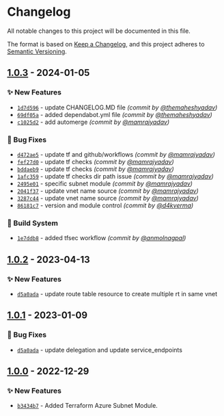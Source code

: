 # Changelog
All notable changes to this project will be documented in this file.

The format is based on [Keep a Changelog](https://keepachangelog.com/en/1.0.0/),
and this project adheres to [Semantic Versioning](https://semver.org/spec/v2.0.0.html).

## [1.0.3] - 2024-01-05
### :sparkles: New Features
- [`1d7d596`](https://github.com/clouddrove/terraform-azure-subnet/commit/1d7d596e1ee595878e87ba90015b861c2593efd3) - update CHANGELOG.MD file *(commit by [@themaheshyadav](https://github.com/themaheshyadav))*
- [`69df05a`](https://github.com/clouddrove/terraform-azure-subnet/commit/69df05ad1e8c09fa07f4772b737eab9f6de0c8ed) - added dependabot.yml file *(commit by [@themaheshyadav](https://github.com/themaheshyadav))*
- [`c1025d2`](https://github.com/clouddrove/terraform-azure-subnet/commit/c1025d252134ca8650a7d1969e5ffced16ef8e28) - add automerge *(commit by [@mamrajyadav](https://github.com/mamrajyadav))*

### :bug: Bug Fixes
- [`d472ae5`](https://github.com/clouddrove/terraform-azure-subnet/commit/d472ae5a97b7b4213adedab2f79188514c5cb71f) - update tf and github/workflows *(commit by [@mamrajyadav](https://github.com/mamrajyadav))*
- [`fef27d0`](https://github.com/clouddrove/terraform-azure-subnet/commit/fef27d0500ef666ba79cbf68fd322873f6c031e0) - update tf checks *(commit by [@mamrajyadav](https://github.com/mamrajyadav))*
- [`bddaeb9`](https://github.com/clouddrove/terraform-azure-subnet/commit/bddaeb92dba7ba3a322d1029677d5c69c304b68a) - update tf checks *(commit by [@mamrajyadav](https://github.com/mamrajyadav))*
- [`1afc359`](https://github.com/clouddrove/terraform-azure-subnet/commit/1afc3593c0b56ba1fb7c2b98a5b5a3b8f9fa9810) - update tf checks dir path issue *(commit by [@mamrajyadav](https://github.com/mamrajyadav))*
- [`2495e01`](https://github.com/clouddrove/terraform-azure-subnet/commit/2495e013448671c70e97708700c4428dda783cf8) - specific subnet module *(commit by [@mamrajyadav](https://github.com/mamrajyadav))*
- [`2041f37`](https://github.com/clouddrove/terraform-azure-subnet/commit/2041f378411e02b2ed83bb888cd198583f6176e1) - update vnet name source *(commit by [@mamrajyadav](https://github.com/mamrajyadav))*
- [`3287c44`](https://github.com/clouddrove/terraform-azure-subnet/commit/3287c44cf4f9ac0476517202fd8116eb4c997a0b) - update vnet name source *(commit by [@mamrajyadav](https://github.com/mamrajyadav))*
- [`86181c7`](https://github.com/clouddrove/terraform-azure-subnet/commit/86181c7e38a9cafa6302db105d88ac766c78bfa3) - version and module control *(commit by [@d4kverma](https://github.com/d4kverma))*

### :construction_worker: Build System
- [`1e7ddb8`](https://github.com/clouddrove/terraform-azure-subnet/commit/1e7ddb8a3360161f7f58acedb29351f068d68b45) - added tfsec workflow *(commit by [@anmolnagpal](https://github.com/anmolnagpal))*


## [1.0.2] - 2023-04-13
### :sparkles: New Features
- [`d5a0ada`](https://github.com/clouddrove/terraform-azure-subnet/commit/994bfeaa8556857c6102db234d14710b3991b8e7) - update route table resource to create multiple rt in same vnet

## [1.0.1] - 2023-01-09
### :bug: Bug Fixes
- [`d5a0ada`](https://github.com/clouddrove/terraform-azure-vnet/commit/4e669df6b4fbd6c2a490af5fe54f8b24d9c20ed6) - update delegation and update service_endpoints

## [1.0.0] - 2022-12-29
### :sparkles: New Features
- [`b3434b7`](https://github.com/clouddrove/terraform-azure-subnet/commit/b3434b75f733296ad9c2259282bc36bb207794f1) - Added Terraform Azure Subnet Module.



[1.0.0]: https://github.com/clouddrove/terraform-azure-subnet/compare/1.0.0...master
[1.0.1]: https://github.com/clouddrove/terraform-azure-subnet/compare/1.0.0...1.0.1
[1.0.2]: https://github.com/clouddrove/terraform-azure-subnet/compare/1.0.1...1.0.2

[1.0.3]: https://github.com/clouddrove/terraform-azure-subnet/compare/1.0.2...1.0.3